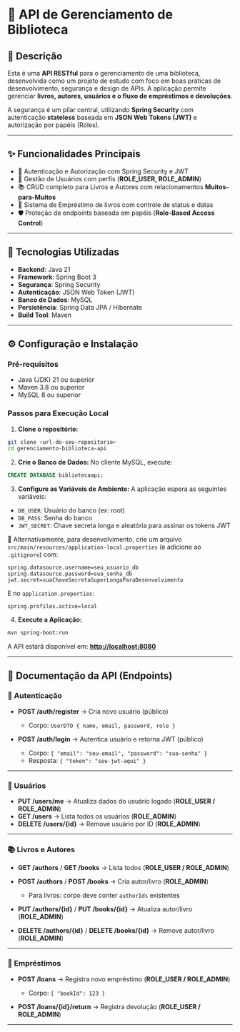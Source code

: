 # 📖 API de Gerenciamento de Biblioteca

## 📝 Descrição

Esta é uma **API RESTful** para o gerenciamento de uma biblioteca, desenvolvida como um projeto de estudo com foco em boas práticas de desenvolvimento, segurança e design de APIs.
A aplicação permite gerenciar **livros, autores, usuários e o fluxo de empréstimos e devoluções**.

A segurança é um pilar central, utilizando **Spring Security** com autenticação **stateless** baseada em **JSON Web Tokens (JWT)** e autorização por papéis (Roles).

---

## ✨ Funcionalidades Principais

* 🔐 Autenticação e Autorização com Spring Security e JWT
* 👤 Gestão de Usuários com perfis (**ROLE_USER, ROLE_ADMIN**)
* 📚 CRUD completo para Livros e Autores com relacionamentos **Muitos-para-Muitos**
* 🔄 Sistema de Empréstimo de livros com controle de status e datas
* 🛡️ Proteção de endpoints baseada em papéis (**Role-Based Access Control**)

---

## 🚀 Tecnologias Utilizadas

* **Backend**: Java 21
* **Framework**: Spring Boot 3
* **Segurança**: Spring Security
* **Autenticação**: JSON Web Token (JWT)
* **Banco de Dados**: MySQL
* **Persistência**: Spring Data JPA / Hibernate
* **Build Tool**: Maven

---

## ⚙️ Configuração e Instalação

### Pré-requisitos

* Java (JDK) 21 ou superior
* Maven 3.8 ou superior
* MySQL 8 ou superior

### Passos para Execução Local

1. **Clone o repositório:**

```bash
git clone <url-do-seu-repositorio>
cd gerenciamento-biblioteca-api
```

2. **Crie o Banco de Dados:**
   No cliente MySQL, execute:

```sql
CREATE DATABASE bibliotecaapi;
```

3. **Configure as Variáveis de Ambiente:**
   A aplicação espera as seguintes variáveis:

* `DB_USER`: Usuário do banco (ex: root)
* `DB_PASS`: Senha do banco
* `JWT_SECRET`: Chave secreta longa e aleatória para assinar os tokens JWT

🔹 Alternativamente, para desenvolvimento, crie um arquivo `src/main/resources/application-local.properties` (e adicione ao `.gitignore`) com:

```properties
spring.datasource.username=seu_usuario_db
spring.datasource.password=sua_senha_db
jwt.secret=suaChaveSecretaSuperLongaParaDesenvolvimento
```

E no `application.properties`:

```properties
spring.profiles.active=local
```

4. **Execute a Aplicação:**

```bash
mvn spring-boot:run
```

A API estará disponível em: **[http://localhost:8080](http://localhost:8080)**

---

## 📑 Documentação da API (Endpoints)

### 🔐 Autenticação

* **POST /auth/register** → Cria novo usuário (público)

  * Corpo: `UserDTO { name, email, password, role }`

* **POST /auth/login** → Autentica usuário e retorna JWT (público)

  * Corpo: `{ "email": "seu-email", "password": "sua-senha" }`
  * Resposta: `{ "token": "seu-jwt-aqui" }`

---

### 👤 Usuários

* **PUT /users/me** → Atualiza dados do usuário logado (**ROLE_USER / ROLE_ADMIN**)
* **GET /users** → Lista todos os usuários (**ROLE_ADMIN**)
* **DELETE /users/{id}** → Remove usuário por ID (**ROLE_ADMIN**)

---

### 📚 Livros e Autores

* **GET /authors** / **GET /books** → Lista todos (**ROLE_USER / ROLE_ADMIN**)
* **POST /authors** / **POST /books** → Cria autor/livro (**ROLE_ADMIN**)

  * Para livros: corpo deve conter `authorIds` existentes
* **PUT /authors/{id}** / **PUT /books/{id}** → Atualiza autor/livro (**ROLE_ADMIN**)
* **DELETE /authors/{id}** / **DELETE /books/{id}** → Remove autor/livro (**ROLE_ADMIN**)

---

### 📖 Empréstimos

* **POST /loans** → Registra novo empréstimo (**ROLE_USER / ROLE_ADMIN**)

  * Corpo: `{ "bookId": 123 }`

* **POST /loans/{id}/return** → Registra devolução (**ROLE_USER / ROLE_ADMIN**)

---

